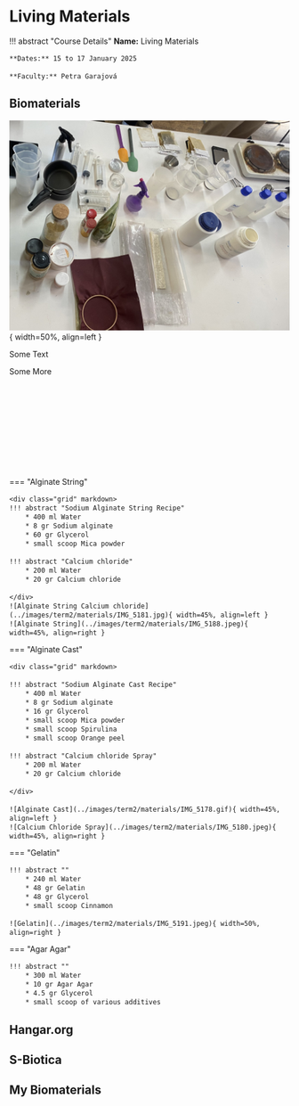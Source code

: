 # Living Materials 

!!! abstract "Course Details"
    **Name:** Living Materials 

    **Dates:** 15 to 17 January 2025

    **Faculty:** Petra Garajová


## Biomaterials 

![Table Setup](../images/term2/materials/IMG_5173.jpeg){ width=50%, align=left }

Some Text 

Some More 

<br><br><br><br><br><br><br><br><br>

=== "Alginate String"

    <div class="grid" markdown>
    !!! abstract "Sodium Alginate String Recipe"
        * 400 ml Water
        * 8 gr Sodium alginate
        * 60 gr Glycerol
        * small scoop Mica powder

    !!! abstract "Calcium chloride"
        * 200 ml Water 
        * 20 gr Calcium chloride 

    </div>
    ![Alginate String Calcium chloride](../images/term2/materials/IMG_5181.jpg){ width=45%, align=left }
    ![Alginate String](../images/term2/materials/IMG_5188.jpeg){ width=45%, align=right }

=== "Alginate Cast"

    <div class="grid" markdown>

    !!! abstract "Sodium Alginate Cast Recipe"
        * 400 ml Water
        * 8 gr Sodium alginate
        * 16 gr Glycerol
        * small scoop Mica powder
        * small scoop Spirulina 
        * small scoop Orange peel 

    !!! abstract "Calcium chloride Spray"
        * 200 ml Water 
        * 20 gr Calcium chloride 

    </div>

    ![Alginate Cast](../images/term2/materials/IMG_5178.gif){ width=45%, align=left }
    ![Calcium Chloride Spray](../images/term2/materials/IMG_5180.jpeg){ width=45%, align=right }


=== "Gelatin"

    !!! abstract ""
        * 240 ml Water 
        * 48 gr Gelatin 
        * 48 gr Glycerol
        * small scoop Cinnamon 

    ![Gelatin](../images/term2/materials/IMG_5191.jpeg){ width=50%, align=right }

=== "Agar Agar"

    !!! abstract ""
        * 300 ml Water 
        * 10 gr Agar Agar 
        * 4.5 gr Glycerol 
        * small scoop of various additives 


## Hangar.org 


## S-Biotica 

## My Biomaterials 

